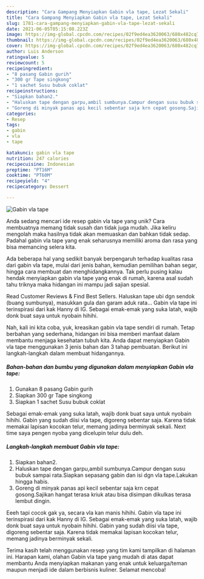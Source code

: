 ```yaml
---
description: "Cara Gampang Menyiapkan Gabin vla tape, Lezat Sekali"
title: "Cara Gampang Menyiapkan Gabin vla tape, Lezat Sekali"
slug: 1781-cara-gampang-menyiapkan-gabin-vla-tape-lezat-sekali
date: 2021-06-05T05:15:08.223Z
image: https://img-global.cpcdn.com/recipes/02f9ed4ea3620063/680x482cq70/gabin-vla-tape-foto-resep-utama.jpg
thumbnail: https://img-global.cpcdn.com/recipes/02f9ed4ea3620063/680x482cq70/gabin-vla-tape-foto-resep-utama.jpg
cover: https://img-global.cpcdn.com/recipes/02f9ed4ea3620063/680x482cq70/gabin-vla-tape-foto-resep-utama.jpg
author: Luis Anderson
ratingvalue: 5
reviewcount: 5
recipeingredient:
- "8 pasang Gabin gurih"
- "300 gr Tape singkong"
- "1 sachet Susu bubuk coklat"
recipeinstructions:
- "Siapkan bahan2."
- "Haluskan tape dengan garpu,ambil sumbunya.Campur dengan susu bubuk sampai rata.Siapkan sepasang gabin dan isi dgn vla tape.Lakukan hingga habis."
- "Goreng di minyak panas api kecil sebentar saja krn cepat gosong.Sajikan hangat terasa kriuk atau bisa disimpan dikulkas terasa lembut dingin."
categories:
- Resep
tags:
- gabin
- vla
- tape

katakunci: gabin vla tape 
nutrition: 247 calories
recipecuisine: Indonesian
preptime: "PT16M"
cooktime: "PT60M"
recipeyield: "4"
recipecategory: Dessert

---
```



![Gabin vla tape](https://img-global.cpcdn.com/recipes/02f9ed4ea3620063/680x482cq70/gabin-vla-tape-foto-resep-utama.jpg)

Anda sedang mencari ide resep gabin vla tape yang unik? Cara membuatnya memang tidak susah dan tidak juga mudah. Jika keliru mengolah maka hasilnya tidak akan memuaskan dan bahkan tidak sedap. Padahal gabin vla tape yang enak seharusnya memiliki aroma dan rasa yang bisa memancing selera kita.

Ada beberapa hal yang sedikit banyak berpengaruh terhadap kualitas rasa dari gabin vla tape, mulai dari jenis bahan, kemudian pemilihan bahan segar, hingga cara membuat dan menghidangkannya. Tak perlu pusing kalau hendak menyiapkan gabin vla tape yang enak di rumah, karena asal sudah tahu triknya maka hidangan ini mampu jadi sajian spesial.

Read Customer Reviews &amp; Find Best Sellers. Haluskan tape ubi dgn sendok (buang sumbunya), masukkan gula dan garam aduk rata… Gabin vla tape ini terinspirasi dari kak Hanny di IG. Sebagai emak-emak yang suka latah, wajib donk buat saya untuk nyobain hihihi.


Nah, kali ini kita coba, yuk, kreasikan gabin vla tape sendiri di rumah. Tetap berbahan yang sederhana, hidangan ini bisa memberi manfaat dalam membantu menjaga kesehatan tubuh kita. Anda dapat menyiapkan Gabin vla tape menggunakan 3 jenis bahan dan 3 tahap pembuatan. Berikut ini langkah-langkah dalam membuat hidangannya.

<!--inarticleads1-->

##### Bahan-bahan dan bumbu yang digunakan dalam menyiapkan Gabin vla tape:

1. Gunakan 8 pasang Gabin gurih
1. Siapkan 300 gr Tape singkong
1. Siapkan 1 sachet Susu bubuk coklat


Sebagai emak-emak yang suka latah, wajib donk buat saya untuk nyobain hihihi. Gabin yang sudah diisi vla tape, digoreng sebentar saja. Karena tidak memakai lapisan kocokan telur, memang jadinya berminyak sekali. Next time saya pengen nyoba yang dicelupin telur dulu deh. 

<!--inarticleads2-->

##### Langkah-langkah membuat Gabin vla tape:

1. Siapkan bahan2.
1. Haluskan tape dengan garpu,ambil sumbunya.Campur dengan susu bubuk sampai rata.Siapkan sepasang gabin dan isi dgn vla tape.Lakukan hingga habis.
1. Goreng di minyak panas api kecil sebentar saja krn cepat gosong.Sajikan hangat terasa kriuk atau bisa disimpan dikulkas terasa lembut dingin.


Eeeh tapi cocok gak ya, secara vla kan manis hihihi. Gabin vla tape ini terinspirasi dari kak Hanny di IG. Sebagai emak-emak yang suka latah, wajib donk buat saya untuk nyobain hihihi. Gabin yang sudah diisi vla tape, digoreng sebentar saja. Karena tidak memakai lapisan kocokan telur, memang jadinya berminyak sekali. 

Terima kasih telah menggunakan resep yang tim kami tampilkan di halaman ini. Harapan kami, olahan Gabin vla tape yang mudah di atas dapat membantu Anda menyiapkan makanan yang enak untuk keluarga/teman maupun menjadi ide dalam berbisnis kuliner. Selamat mencoba!
